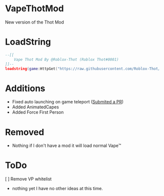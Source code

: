 # VapeThotMod
New version of the Thot Mod

# LoadString
```lua
--[[
    Vape Thot Mod By @Roblox-Thot (Roblox Thot#0001)
]]--
loadstring(game:HttpGet("https://raw.githubusercontent.com/Roblox-Thot/VapeThotMod/main/MainScript.lua", true))()
```

# Additions 
* Fixed auto launching on game teleport ([Submited a PR](https://github.com/7GrandDadPGN/VapeV4ForRoblox/pull/86))
* Added AnimatedCapes
* Added Force First Person

# Removed 
- Nothing if I don't have a mod it will load normal Vape™️

# ToDo
[ ] Remove VP whitelist
* nothing yet I have no other ideas at this time.